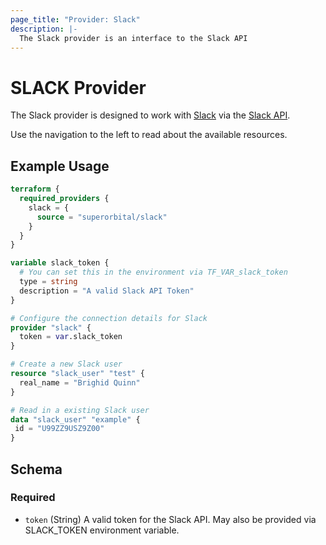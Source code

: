 ```yaml
---
page_title: "Provider: Slack"
description: |-
  The Slack provider is an interface to the Slack API
---
```


# SLACK Provider

The Slack provider is designed to work with [Slack](https://slack.com/) via the [Slack API](https://slack.dev/).

Use the navigation to the left to read about the available resources.

## Example Usage

```terraform
terraform {
  required_providers {
    slack = {
      source = "superorbital/slack"
    }
  }
}

variable slack_token {
  # You can set this in the environment via TF_VAR_slack_token
  type = string
  description = "A valid Slack API Token"
}

# Configure the connection details for Slack
provider "slack" {
  token = var.slack_token
}

# Create a new Slack user
resource "slack_user" "test" {
  real_name = "Brighid Quinn"
}

# Read in a existing Slack user
data "slack_user" "example" {
 id = "U99ZZ9USZ9Z00"
}
```

<!-- schema generated by tfplugindocs -->
## Schema

### Required

- `token` (String) A valid token for the Slack API. May also be provided via SLACK_TOKEN environment variable.
